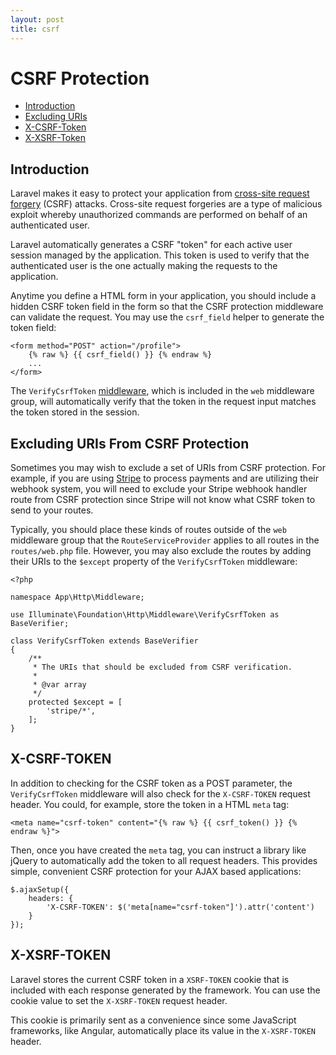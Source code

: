 ```yaml
---
layout: post
title: csrf
---
```

# CSRF Protection

- [Introduction](#csrf-introduction)
- [Excluding URIs](#csrf-excluding-uris)
- [X-CSRF-Token](#csrf-x-csrf-token)
- [X-XSRF-Token](#csrf-x-xsrf-token)

<a name="csrf-introduction"></a>
## Introduction

Laravel makes it easy to protect your application from [cross-site request forgery](https://en.wikipedia.org/wiki/Cross-site_request_forgery) (CSRF) attacks. Cross-site request forgeries are a type of malicious exploit whereby unauthorized commands are performed on behalf of an authenticated user.

Laravel automatically generates a CSRF "token" for each active user session managed by the application. This token is used to verify that the authenticated user is the one actually making the requests to the application.

Anytime you define a HTML form in your application, you should include a hidden CSRF token field in the form so that the CSRF protection middleware can validate the request. You may use the `csrf_field` helper to generate the token field:

    <form method="POST" action="/profile">
        {% raw %} {{ csrf_field() }} {% endraw %}
        ...
    </form>

The `VerifyCsrfToken` [middleware](/laravel_tw/docs/5.3/middleware), which is included in the `web` middleware group, will automatically verify that the token in the request input matches the token stored in the session.

<a name="csrf-excluding-uris"></a>
## Excluding URIs From CSRF Protection

Sometimes you may wish to exclude a set of URIs from CSRF protection. For example, if you are using [Stripe](https://stripe.com) to process payments and are utilizing their webhook system, you will need to exclude your Stripe webhook handler route from CSRF protection since Stripe will not know what CSRF token to send to your routes.

Typically, you should place these kinds of routes outside of the `web` middleware group that the `RouteServiceProvider` applies to all routes in the `routes/web.php` file. However, you may also exclude the routes by adding their URIs to the `$except` property of the `VerifyCsrfToken` middleware:

    <?php

    namespace App\Http\Middleware;

    use Illuminate\Foundation\Http\Middleware\VerifyCsrfToken as BaseVerifier;

    class VerifyCsrfToken extends BaseVerifier
    {
        /**
         * The URIs that should be excluded from CSRF verification.
         *
         * @var array
         */
        protected $except = [
            'stripe/*',
        ];
    }

<a name="csrf-x-csrf-token"></a>
## X-CSRF-TOKEN

In addition to checking for the CSRF token as a POST parameter, the `VerifyCsrfToken` middleware will also check for the `X-CSRF-TOKEN` request header. You could, for example, store the token in a HTML `meta` tag:

    <meta name="csrf-token" content="{% raw %} {{ csrf_token() }} {% endraw %}">

Then, once you have created the `meta` tag, you can instruct a library like jQuery to automatically add the token to all request headers. This provides simple, convenient CSRF protection for your AJAX based applications:

    $.ajaxSetup({
        headers: {
            'X-CSRF-TOKEN': $('meta[name="csrf-token"]').attr('content')
        }
    });

<a name="csrf-x-xsrf-token"></a>
## X-XSRF-TOKEN

Laravel stores the current CSRF token in a `XSRF-TOKEN` cookie that is included with each response generated by the framework. You can use the cookie value to set the `X-XSRF-TOKEN` request header.

This cookie is primarily sent as a convenience since some JavaScript frameworks, like Angular, automatically place its value in the `X-XSRF-TOKEN` header.
